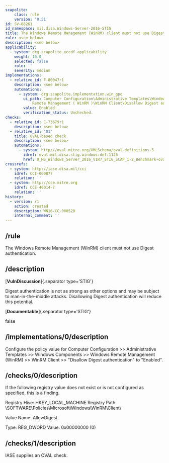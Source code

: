 ```yaml
---
scapolite:
    class: rule
    version: '0.51'
id: SV-88261
id_namespace: mil.disa.Windows-Server-2016-STIG
title: The Windows Remote Management (WinRM) client must not use Digest authentication.
rule: <see below>
description: <see below>
applicability:
  - system: org.scapolite.xccdf.applicability
    weight: 10.0
    selected: false
    role: ''
    severity: medium
implementations:
  - relative_id: F-80047r1
    description: <see below>
    automations:
      - system: org.scapolite.implementation.win_gpo
        ui_path: Computer Configuration\Administrative Templates\Windows Components\Windows
            Remote Management ( WinRM )\WinRM Client\Disallow Digest authentication
        value: Enabled
        verification_status: Unchecked.
checks:
  - relative_id: C-73679r1
    description: <see below>
  - relative_id: '01'
    title: OVAL-based check
    description: <see below>
    automations:
      - system: http://oval.mitre.org/XMLSchema/oval-definitions-5
        idref: oval:mil.disa.stig.windows:def:1125
        href: U_MS_Windows_Server_2016_V1R7_STIG_SCAP_1-2_Benchmark-oval.xml
crossrefs:
  - system: http://iase.disa.mil/cci
    idref: CCI-000877
    relation: ''
  - system: http://cce.mitre.org
    idref: CCE-46014-7
    relation: ''
history:
  - version: r1
    action: created
    description: WN16-CC-000520
    internal_comment: ''
---
```



## /rule

The Windows Remote Management (WinRM) client must not use Digest authentication.

## /description

[**VulnDiscussion**]{.separator type='STIG'}

Digest authentication is not as strong as other options and may be subject to man-in-the-middle attacks. Disallowing Digest authentication will reduce this potential.

[**Documentable**]{.separator type='STIG'}

false

## /implementations/0/description

Configure the policy value for Computer Configuration >> Administrative Templates >> Windows Components >> Windows Remote Management (WinRM) >> WinRM Client >> "Disallow Digest authentication" to "Enabled".

## /checks/0/description

If the following registry value does not exist or is not configured as specified, this is a finding.

Registry Hive: HKEY_LOCAL_MACHINE
Registry Path: \SOFTWARE\Policies\Microsoft\Windows\WinRM\Client\

Value Name: AllowDigest

Type: REG_DWORD
Value: 0x00000000 (0)

## /checks/1/description

IASE supplies an OVAL check.

